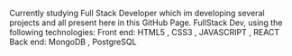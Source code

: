 Currently studying Full Stack Developer which im developing several projects and all present here in this GitHub Page.
FullStack Dev, using the following technologies:
Front end:
 HTML5 , CSS3 , JAVASCRIPT , REACT
Back end:
MongoDB , PostgreSQL
